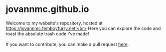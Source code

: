 # jovannmc.github.io
Welcome to my website's repository, hosted at https://jovannmc.femboyfurry.net!<br>
Here you can explore the code and roast the absolute trash code I've made!<br>
<br>
If you want to contribute, you can make a pull request [here](https://github.com/JovannMC/jovannmc.github.io/pulls).
